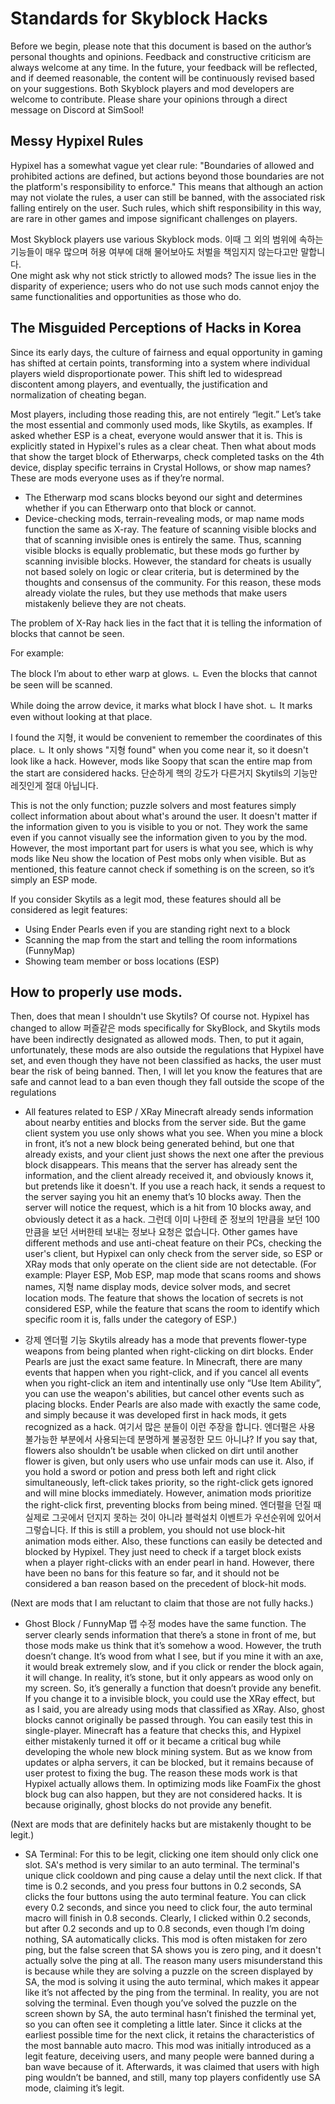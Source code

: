 # Standards for Skyblock Hacks

Before we begin, please note that this document is based on the author’s personal thoughts and opinions. Feedback and constructive criticism are always welcome at any time.
In the future, your feedback will be reflected, and if deemed reasonable, the content will be continuously revised based on your suggestions.
Both Skyblock players and mod developers are welcome to contribute. Please share your opinions through a direct message on Discord at SimSool!

## Messy Hypixel Rules
Hypixel has a somewhat vague yet clear rule: "Boundaries of allowed and prohibited actions are defined, but actions beyond those boundaries are not the platform's responsibility to enforce."
This means that although an action may not violate the rules, a user can still be banned, with the associated risk falling entirely on the user.
Such rules, which shift responsibility in this way, are rare in other games and impose significant challenges on players.

Most Skyblock players use various Skyblock mods.
이때 그 외의 범위에 속하는 기능들이 매우 많으며 허용 여부에 대해 물어보아도 처벌을 책임지지 않는다고만 말합니다.  
One might ask why not stick strictly to allowed mods? The issue lies in the disparity of experience; users who do not use such mods cannot enjoy the same functionalities and opportunities as those who do.

## The Misguided Perceptions of Hacks in Korea

Since its early days, the culture of fairness and equal opportunity in gaming has shifted at certain points, transforming into a system where individual players wield disproportionate power. This shift led to widespread discontent among players, and eventually, the justification and normalization of cheating began.

Most players, including those reading this, are not entirely “legit.”
Let’s take the most essential and commonly used mods, like Skytils, as examples.
If asked whether ESP is a cheat, everyone would answer that it is.
This is explicitly stated in Hypixel's rules as a clear cheat.
Then what about mods that show the target block of Etherwarps, check completed tasks on the 4th device, display specific terrains in Crystal Hollows, or show map names?
These are mods everyone uses as if they’re normal.

- The Etherwarp mod scans blocks beyond our sight and determines whether if you can Etherwarp onto that block or cannot.
- Device-checking mods, terrain-revealing mods, or map name mods function the same as X-ray.
The feature of scanning visible blocks and that of scanning invisible ones is entirely the same.
Thus, scanning visible blocks is equally problematic, but these mods go further by scanning invisible blocks.
However, the standard for cheats is usually not based solely on logic or clear criteria, but is determined by the thoughts and consensus of the community.
For this reason, these mods already violate the rules, but they use methods that make users mistakenly believe they are not cheats.

The problem of X-Ray hack lies in the fact that it is telling the information of blocks that cannot be seen.

For example: 

  The block I’m about to ether warp at glows.
    ㄴ Even the blocks that cannot be seen will be scanned.

  While doing the arrow device, it marks what block I have shot. 
    ㄴ It marks even without looking at that place.

  I found the 지형, it would be convenient to remember the coordinates of this place.
    ㄴ It only shows "지형 found" when you come near it, so it doesn't look like a hack. However, mods like Soopy that scan the entire map from the start are considered hacks. 단순하게 핵의 강도가 다른거지 Skytils의 기능만 레짓인게 절대 아닙니다.
    
This is not the only function; puzzle solvers and most features simply collect information about about what's around the user.
It doesn't matter if the information given to you is visible to you or not.
They work the same even if you cannot visually see the information given to you by the mod.
However, the most important part for users is what you see, which is why mods like Neu show the location of Pest mobs only when visible.
But as mentioned, this feature cannot check if something is on the screen, so it’s simply an ESP mode.

If you consider Skytils as a legit mod, these features should all be considered as legit features:
- Using Ender Pearls even if you are standing right next to a block
- Scanning the map from the start and telling the room informations (FunnyMap)
- Showing team member or boss locations (ESP)

## How to properly use mods.

Then, does that mean I shouldn't use Skytils? Of course not.
Hypixel has changed to allow 퍼즐같은 mods specifically for SkyBlock, and Skytils mods have been indirectly designated as allowed mods.
Then, to put it again, unfortunately, these mods are also outside the regulations that Hypixel have set, and even though they have not been classified as hacks, the user must bear the risk of being banned. 
Then, I will let you know the features that are safe and cannot lead to a ban even though they fall outside the scope of the regulations

  - All features related to ESP / XRay
  Minecraft already sends information about nearby entities and blocks from the server side.
  But the game client system you use only shows what you see.
  When you mine a block in front, it’s not a new block being generated behind, but one that already exists, and your client   just shows the next one after the previous block disappears.
  This means that the server has already sent the information, and the client already received it, and obviously knows it,    but pretends like it doesn't.
  If you use a reach hack, it sends a request to the server saying you hit an enemy that’s 10 blocks away.
  Then the server will notice the request, which is a hit from 10 blocks away, and obviously detect it as a hack.
  그런데 이미 나한테 준 정보의 1만큼을 보던 100만큼을 보던 서버한테 보내는 정보나 요청은 없습니다.
  Other games have different methods and use anti-cheat feature on their PCs, checking the user's client, but          Hypixel can only check from the server side, so ESP or XRay mods that only operate on the client side are not detectable.
  (For example: Player ESP, Mob ESP, map mode that scans rooms and shows names, 지형 name display mods, device solver mods,   and secret location mods. The feature that shows the location of secrets is not considered ESP, while the feature that      scans the room to identify which specific room it is, falls under the category of ESP.)

  - 강제 엔더펄 기능
  Skytils already has a mode that prevents flower-type weapons from being planted when right-clicking on dirt blocks. Ender   Pearls are just the exact same feature.
  In Minecraft, there are many events that happen when you right-click, and if you cancel all events when you right-click     an item and intentinally use only “Use Item Ability”, you can use the weapon's abilities, but cancel other events such as   placing blocks.
  Ender Pearls are also made with exactly the same code, and simply because it was developed first in hack mods, it gets      recognized as a hack.
  여기서 많은 분들이 이런 주장을 합니다. 엔더펄은 사용 불가능한 부분에서 사용되는데 분명하게 불공정한 모드 아니냐?
  If you say that, flowers also shouldn’t be usable when clicked on dirt until another flower is given, but only users who    use unfair mods can use it.
  Also, if you hold a sword or potion and press both left and right click simultaneously, left-click takes priority, so the   right-click gets ignored and will mine blocks immediately.
  However, animation mods prioritize the right-click first, preventing blocks from being mined.
  엔더펄을 던질 때 실제로 그곳에서 던지지 못하는 것이 아니라 블럭설치 이벤트가 우선순위에 있어서 그렇습니다.
  If this is still a problem, you should not use block-hit animation mods either.
  Also, these functions can easily be detected and blocked by Hypixel. They just need to check if a target block exists       when a player right-clicks with an ender pearl in hand.
  However, there have been no bans for this feature so far, and it should not be considered a ban reason based on the         precedent of block-hit mods.

(Next are mods that I am reluctant to claim that those are not fully hacks.)

  - Ghost Block / FunnyMap 맵 수정 modes have the same function. The server clearly sends information that there’s a stone       in front of me, but those mods make us think that it’s somehow a wood.
  However, the truth doesn’t change. It’s wood from what I see, but if you mine it with an axe, it would break extremely      slow, and if you click or render the block again, it will change. In reality, it’s stone, but it only appears as wood       only on my screen. So, it’s generally a function that doesn’t provide any benefit.
  If you change it to a invisible block, you could use the XRay effect, but as I said, you are already using mods that        classified as XRay. Also, ghost blocks cannot originally be passed through.
  You can easily test this in single-player. Minecraft has a feature that checks this, and Hypixel either mistakenly turned   it off or it became a critical bug while developing the whole new block mining system.
  But as we know from updates or alpha servers, it can be blocked, but it remains because of user protest to fixing the bug.
  The reason these mods work is that Hypixel actually allows them.
  In optimizing mods like FoamFix the ghost block bug can also happen, but they are not considered hacks.
  It is because originally, ghost blocks do not provide any benefit.

(Next are mods that are definitely hacks but are mistakenly thought to be legit.)

  - SA Terminal: For this to be legit, clicking one item should only click one slot.
  SA's method is very similar to an auto terminal.
  The terminal's unique click cooldown and ping cause a delay until the next click.
  If that time is 0.2 seconds, and you press four buttons in 0.2 seconds, SA clicks the four buttons using the auto           terminal feature.
  You can click every 0.2 seconds, and since you need to click four, the auto terminal macro will finish in 0.8 seconds.
  Clearly, I clicked within 0.2 seconds, but after 0.2 seconds and up to 0.8 seconds, even though I’m doing nothing, SA       automatically clicks.
  This mod is often mistaken for zero ping, but the false screen that SA shows you is zero ping, and it doesn't actually      solve the ping at all.
  The reason many users misunderstand this is because while they are solving a puzzle on the screen displayed by SA, the      mod is solving it using the auto terminal, which makes it appear like it’s not affected by the ping from the terminal.
  In reality, you are not solving the terminal. Even though you’ve solved the puzzle on the screen shown by SA, the auto      terminal hasn’t finished the terminal yet, so you can often see it completing a little later.
  Since it clicks at the earliest possible time for the next click, it retains the characteristics of the most bannable       auto macro.
  This mod was initially introduced as a legit feature, deceiving users, and many people were banned during a ban wave        because of it.
  Afterwards, it was claimed that users with high ping wouldn’t be banned, and still, many top players confidently use SA     mode, claiming it’s legit.
